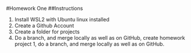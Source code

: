 #Homework One
##Instructions
1. Install WSL2 with Ubuntu linux installed
2. Create a Github Account
3. Create a folder for projects
4. Do a branch, and merge locally as well as on GitHub, create homework project 1, do a branch, and merge locally as well as on GitHub.
